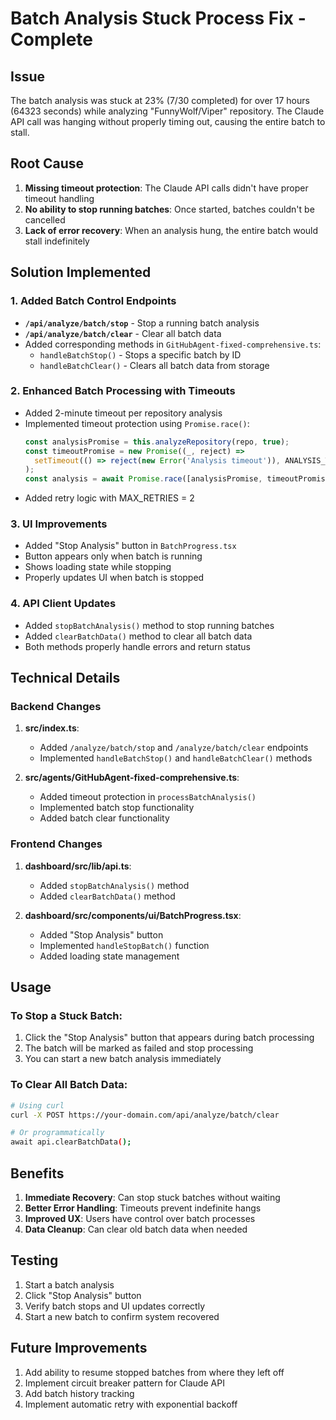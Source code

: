 # Batch Analysis Stuck Process Fix - Complete

## Issue
The batch analysis was stuck at 23% (7/30 completed) for over 17 hours (64323 seconds) while analyzing "FunnyWolf/Viper" repository. The Claude API call was hanging without properly timing out, causing the entire batch to stall.

## Root Cause
1. **Missing timeout protection**: The Claude API calls didn't have proper timeout handling
2. **No ability to stop running batches**: Once started, batches couldn't be cancelled
3. **Lack of error recovery**: When an analysis hung, the entire batch would stall indefinitely

## Solution Implemented

### 1. Added Batch Control Endpoints
- **`/api/analyze/batch/stop`** - Stop a running batch analysis
- **`/api/analyze/batch/clear`** - Clear all batch data
- Added corresponding methods in `GitHubAgent-fixed-comprehensive.ts`:
  - `handleBatchStop()` - Stops a specific batch by ID
  - `handleBatchClear()` - Clears all batch data from storage

### 2. Enhanced Batch Processing with Timeouts
- Added 2-minute timeout per repository analysis
- Implemented timeout protection using `Promise.race()`:
  ```typescript
  const analysisPromise = this.analyzeRepository(repo, true);
  const timeoutPromise = new Promise((_, reject) => 
    setTimeout(() => reject(new Error('Analysis timeout')), ANALYSIS_TIMEOUT)
  );
  const analysis = await Promise.race([analysisPromise, timeoutPromise]);
  ```
- Added retry logic with MAX_RETRIES = 2

### 3. UI Improvements
- Added "Stop Analysis" button in `BatchProgress.tsx`
- Button appears only when batch is running
- Shows loading state while stopping
- Properly updates UI when batch is stopped

### 4. API Client Updates
- Added `stopBatchAnalysis()` method to stop running batches
- Added `clearBatchData()` method to clear all batch data
- Both methods properly handle errors and return status

## Technical Details

### Backend Changes
1. **src/index.ts**:
   - Added `/analyze/batch/stop` and `/analyze/batch/clear` endpoints
   - Implemented `handleBatchStop()` and `handleBatchClear()` methods

2. **src/agents/GitHubAgent-fixed-comprehensive.ts**:
   - Added timeout protection in `processBatchAnalysis()`
   - Implemented batch stop functionality
   - Added batch clear functionality

### Frontend Changes
1. **dashboard/src/lib/api.ts**:
   - Added `stopBatchAnalysis()` method
   - Added `clearBatchData()` method

2. **dashboard/src/components/ui/BatchProgress.tsx**:
   - Added "Stop Analysis" button
   - Implemented `handleStopBatch()` function
   - Added loading state management

## Usage

### To Stop a Stuck Batch:
1. Click the "Stop Analysis" button that appears during batch processing
2. The batch will be marked as failed and stop processing
3. You can start a new batch analysis immediately

### To Clear All Batch Data:
```bash
# Using curl
curl -X POST https://your-domain.com/api/analyze/batch/clear

# Or programmatically
await api.clearBatchData();
```

## Benefits
1. **Immediate Recovery**: Can stop stuck batches without waiting
2. **Better Error Handling**: Timeouts prevent indefinite hangs
3. **Improved UX**: Users have control over batch processes
4. **Data Cleanup**: Can clear old batch data when needed

## Testing
1. Start a batch analysis
2. Click "Stop Analysis" button
3. Verify batch stops and UI updates correctly
4. Start a new batch to confirm system recovered

## Future Improvements
1. Add ability to resume stopped batches from where they left off
2. Implement circuit breaker pattern for Claude API
3. Add batch history tracking
4. Implement automatic retry with exponential backoff
